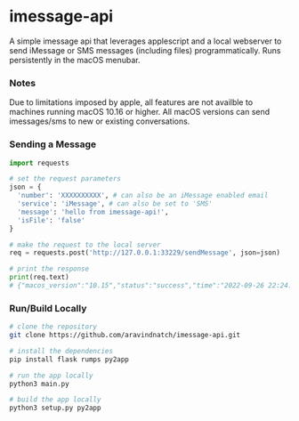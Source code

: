 # imessage-api

A simple imessage api that leverages applescript and a local webserver to send iMessage or SMS messages (including files) programmatically. Runs persistently in the macOS menubar.

### Notes

Due to limitations imposed by apple, all features are not availble to machines running macOS 10.16 or higher. All macOS versions can send imessages/sms to new or existing conversations.
### Sending a Message
```python
import requests

# set the request parameters
json = {
  'number': 'XXXXXXXXXX', # can also be an iMessage enabled email
  'service': 'iMessage', # can also be set to 'SMS'
  'message': 'hello from imessage-api!',
  'isFile': 'false'
}

# make the request to the local server
req = requests.post('http://127.0.0.1:33229/sendMessage', json=json)

# print the response
print(req.text)
# {"macos_version":"10.15","status":"success","time":"2022-09-26 22:24:54"}
```

### Run/Build Locally

```bash
# clone the repository
git clone https://github.com/aravindnatch/imessage-api.git

# install the dependencies
pip install flask rumps py2app

# run the app locally
python3 main.py

# build the app locally
python3 setup.py py2app
```